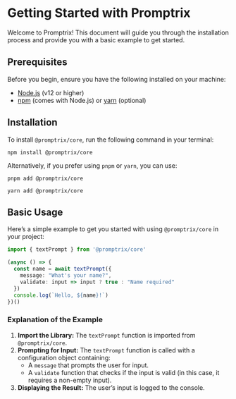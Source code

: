 <h1>Getting Started with Promptrix</h1>

<p>Welcome to Promptrix! This document will guide you through the installation process and provide you with a basic example to get started.</p>

<h2>Prerequisites</h2>

<p>Before you begin, ensure you have the following installed on your machine:</p>
<ul>
  <li><a href="https://nodejs.org/">Node.js</a> (v12 or higher)</li>
  <li><a href="https://www.npmjs.com/">npm</a> (comes with Node.js) or <a href="https://yarnpkg.com/">yarn</a> (optional)</li>
</ul>

<h2>Installation</h2>

<p>To install <code>@promptrix/core</code>, run the following command in your terminal:</p>

<pre><code>npm install @promptrix/core</code></pre>

<p>Alternatively, if you prefer using <code>pnpm</code> or <code>yarn</code>, you can use:</p>

<pre><code>pnpm add @promptrix/core</code></pre>

<pre><code>yarn add @promptrix/core</code></pre>

<h2>Basic Usage</h2>

<p>Here’s a simple example to get you started with using <code>@promptrix/core</code> in your project:</p>

```ts
import { textPrompt } from '@promptrix/core'

(async () => {
  const name = await textPrompt({
    message: "What's your name?",
    validate: input => input ? true : "Name required"
  })
  console.log(`Hello, ${name}!`)
})()
```

<h3>Explanation of the Example</h3>

<ol>
  <li><strong>Import the Library:</strong> The <code>textPrompt</code> function is imported from <code>@promptrix/core</code>.</li>
  <li><strong>Prompting for Input:</strong> The <code>textPrompt</code> function is called with a configuration object containing:
    <ul>
      <li>A <code>message</code> that prompts the user for input.</li>
      <li>A <code>validate</code> function that checks if the input is valid (in this case, it requires a non-empty input).</li>
    </ul>
  </li>
  <li><strong>Displaying the Result:</strong> The user’s input is logged to the console.</li>
</ol>
